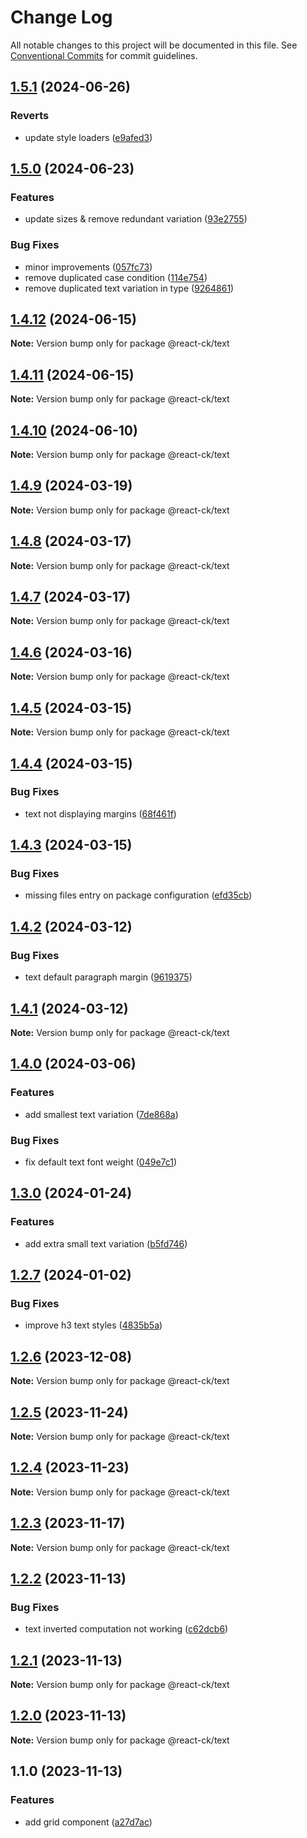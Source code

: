 # Change Log

All notable changes to this project will be documented in this file.
See [Conventional Commits](https://conventionalcommits.org) for commit guidelines.

## [1.5.1](https://github.com/abelflopes/react-ck/compare/@react-ck/text@1.5.0...@react-ck/text@1.5.1) (2024-06-26)


### Reverts

* update style loaders ([e9afed3](https://github.com/abelflopes/react-ck/commit/e9afed309e7893e95b4b02cceb7e9636670740b8))



## [1.5.0](https://github.com/abelflopes/react-ck/compare/@react-ck/text@1.4.12...@react-ck/text@1.5.0) (2024-06-23)


### Features

* update sizes & remove redundant variation ([93e2755](https://github.com/abelflopes/react-ck/commit/93e2755f0df934e18db5af39c971edebbf9c7fe9))


### Bug Fixes

* minor improvements ([057fc73](https://github.com/abelflopes/react-ck/commit/057fc73a40b858d25f8e3e60cea7d4ec9fe021ed))
* remove duplicated case condition ([114e754](https://github.com/abelflopes/react-ck/commit/114e754485fd53df79423a31352cfc22ffbcd866))
* remove duplicated text variation in type ([9264861](https://github.com/abelflopes/react-ck/commit/9264861ad96af2846fc448852f1c2030a33254fd))



## [1.4.12](https://github.com/abelflopes/react-ck/compare/@react-ck/text@1.4.11...@react-ck/text@1.4.12) (2024-06-15)

**Note:** Version bump only for package @react-ck/text





## [1.4.11](https://github.com/abelflopes/react-ck/compare/@react-ck/text@1.4.10...@react-ck/text@1.4.11) (2024-06-15)

**Note:** Version bump only for package @react-ck/text





## [1.4.10](https://github.com/abelflopes/react-ck/compare/@react-ck/text@1.4.9...@react-ck/text@1.4.10) (2024-06-10)

**Note:** Version bump only for package @react-ck/text





## [1.4.9](https://github.com/abelflopes/react-ck/compare/@react-ck/text@1.4.8...@react-ck/text@1.4.9) (2024-03-19)

**Note:** Version bump only for package @react-ck/text





## [1.4.8](https://github.com/abelflopes/react-ck/compare/@react-ck/text@1.4.7...@react-ck/text@1.4.8) (2024-03-17)

**Note:** Version bump only for package @react-ck/text





## [1.4.7](https://github.com/abelflopes/react-ck/compare/@react-ck/text@1.4.6...@react-ck/text@1.4.7) (2024-03-17)

**Note:** Version bump only for package @react-ck/text





## [1.4.6](https://github.com/abelflopes/react-ck/compare/@react-ck/text@1.4.5...@react-ck/text@1.4.6) (2024-03-16)

**Note:** Version bump only for package @react-ck/text





## [1.4.5](https://github.com/abelflopes/react-ck/compare/@react-ck/text@1.4.4...@react-ck/text@1.4.5) (2024-03-15)

**Note:** Version bump only for package @react-ck/text





## [1.4.4](https://github.com/abelflopes/react-ck/compare/@react-ck/text@1.4.3...@react-ck/text@1.4.4) (2024-03-15)


### Bug Fixes

* text not displaying margins ([68f461f](https://github.com/abelflopes/react-ck/commit/68f461f133b8e82a4e1bbe90f4805e7d552e0bf7))



## [1.4.3](https://github.com/abelflopes/react-ck/compare/@react-ck/text@1.4.2...@react-ck/text@1.4.3) (2024-03-15)


### Bug Fixes

* missing files entry on package configuration ([efd35cb](https://github.com/abelflopes/react-ck/commit/efd35cb87f9b6fc6e4b9f6c9937c80880e555481))



## [1.4.2](https://github.com/abelflopes/react-ck/compare/@react-ck/text@1.4.1...@react-ck/text@1.4.2) (2024-03-12)


### Bug Fixes

* text default paragraph margin ([9619375](https://github.com/abelflopes/react-ck/commit/96193758a3ca2057fdcf441a6ef22b45c537220d))



## [1.4.1](https://github.com/abelflopes/react-ck/compare/@react-ck/text@1.4.0...@react-ck/text@1.4.1) (2024-03-12)

**Note:** Version bump only for package @react-ck/text





## [1.4.0](https://github.com/abelflopes/react-ck/compare/@react-ck/text@1.3.0...@react-ck/text@1.4.0) (2024-03-06)


### Features

* add smallest text variation ([7de868a](https://github.com/abelflopes/react-ck/commit/7de868aa6d8fb6762e847c33b270a058639a1e38))


### Bug Fixes

* fix default text font weight ([049e7c1](https://github.com/abelflopes/react-ck/commit/049e7c1c7fe5dd7fc3e4e029c61f2062410b1baa))



## [1.3.0](https://github.com/abelflopes/react-ck/compare/@react-ck/text@1.2.7...@react-ck/text@1.3.0) (2024-01-24)


### Features

* add extra small text variation ([b5fd746](https://github.com/abelflopes/react-ck/commit/b5fd7460998b09c2e4f896b2c368731298a1735b))



## [1.2.7](https://github.com/abelflopes/react-ck/compare/@react-ck/text@1.2.6...@react-ck/text@1.2.7) (2024-01-02)


### Bug Fixes

* improve h3 text styles ([4835b5a](https://github.com/abelflopes/react-ck/commit/4835b5a658ab7a0b79b94ae7b8f4a139b792cc2d))



## [1.2.6](https://github.com/abelflopes/react-ck/compare/@react-ck/text@1.2.5...@react-ck/text@1.2.6) (2023-12-08)

**Note:** Version bump only for package @react-ck/text





## [1.2.5](https://github.com/abelflopes/react-ck/compare/@react-ck/text@1.2.4...@react-ck/text@1.2.5) (2023-11-24)

**Note:** Version bump only for package @react-ck/text





## [1.2.4](https://github.com/abelflopes/react-ck/compare/@react-ck/text@1.2.3...@react-ck/text@1.2.4) (2023-11-23)

**Note:** Version bump only for package @react-ck/text





## [1.2.3](https://github.com/abelflopes/react-ck/compare/@react-ck/text@1.2.2...@react-ck/text@1.2.3) (2023-11-17)

**Note:** Version bump only for package @react-ck/text





## [1.2.2](https://github.com/abelflopes/react-ck/compare/@react-ck/text@1.2.1...@react-ck/text@1.2.2) (2023-11-13)


### Bug Fixes

* text inverted computation not working ([c62dcb6](https://github.com/abelflopes/react-ck/commit/c62dcb6b82ceb171b7fec982ecaa933e34dbc7b2))



## [1.2.1](https://github.com/abelflopes/react-ck/compare/@react-ck/text@1.2.0...@react-ck/text@1.2.1) (2023-11-13)

**Note:** Version bump only for package @react-ck/text





## [1.2.0](https://github.com/abelflopes/react-ck/compare/@react-ck/text@1.1.0...@react-ck/text@1.2.0) (2023-11-13)

**Note:** Version bump only for package @react-ck/text





## 1.1.0 (2023-11-13)


### Features

* add grid component ([a27d7ac](https://github.com/abelflopes/react-ck/commit/a27d7aca902520b853b061e1abe34bcf9581eccd))
